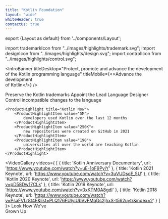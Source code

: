 ```yaml
---
title: "Kotlin Foundation"
layout: "wide"
whiteHeader: true
contactUs: true
---
```

export {Layout as default} from '../components/Layout';

import trademarkIcon from "../images/highlights/trademark.svg";
import designIcon from "../images/highlights/design.svg";
import controlIcon from "../images/highlights/control.svg";

<IntroBanner
  titleDesktop="Protect, promote and&nbsp;advance the development of the&nbsp;Kotlin programming language"
  titleMobile={<>Advance the development <br/>of Kotlin</>}
/>

<KtlLayout>
    <ProductHighlight title="Key Goals" link={{title: 'Foundation Structure →', href: '/structure/'}}>
        <ProductHighlightItem icon={trademarkIcon}>
            Preserve the Kotlin trademarks
        </ProductHighlightItem>
        <ProductHighlightItem icon={designIcon}>
            Appoint the Lead Language Designer
        </ProductHighlightItem>
        <ProductHighlightItem icon={controlIcon}>
            Control incompatible changes to&nbsp;the&nbsp;language
        </ProductHighlightItem>
    </ProductHighlight>

    <ProductHighlight title="Kotlin Now">
        <ProductHighlightItem value="5M">
            developers used Kotlin over the last 12 months
        </ProductHighlightItem>
        <ProductHighlightItem value="250K">
            new repositories were created on GitHub in 2021
        </ProductHighlightItem>
        <ProductHighlightItem value="190">
            universities all over the world are teaching Kotlin
        </ProductHighlightItem>
    </ProductHighlight>
</KtlLayout>

<VideoGallery videos={
  [
    {
      title: 'Kotlin Anniversary Documentary',
      url: 'https://www.youtube.com/watch?v=uE-1oF9PyiY'
    },
    {
      title: 'Kotlin 2021 Keynote',
      url: 'https://www.youtube.com/watch?v=3uVUDsoE_5U'
    },
    {
      title: 'Kotlin 2020 Keynote',
      url: 'https://www.youtube.com/watch?v=pD58Dw17CLk'
    },
    {
      title: 'Kotlin 2019 Keynote',
      url: 'https://www.youtube.com/watch?v=0xKTM0A8gdI'
    },
    {
      title: 'Kotlin 2018 Keynote',
      url: 'https://www.youtube.com/watch?v=PsaFVLr8t4E&list=PLQ176FUIyIUbVvFMqDc2jhxS-t562uytr&index=2'
    }
  ]
}>
    Look How We’ve<br/>Grown Up
</VideoGallery>
